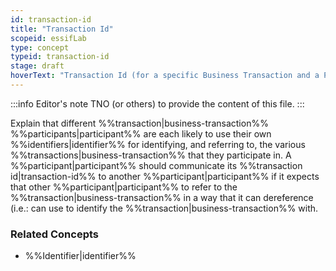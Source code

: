 ```yaml
---
id: transaction-id
title: "Transaction Id"
scopeid: essifLab
type: concept
typeid: transaction-id
stage: draft
hoverText: "Transaction Id (for a specific Business Transaction and a Participant): character string that this Participant uses to identify, and refer to, that Business Transaction."
---
```


:::info Editor's note
TNO (or others) to provide the content of this file.
:::

Explain that different %%transaction|business-transaction%% %%participants|participant%% are each likely to use their own %%identifiers|identifier%% for identifying, and referring to, the various %%transactions|business-transaction%% that they participate in. A %%participant|participant%% should communicate its %%transaction id|transaction-id%% to another %%participant|participant%% if it expects that other %%participant|participant%% to refer to the %%transaction|business-transaction%% in a way that it can dereference (i.e.: can use to identify the %%transaction|business-transaction%% with.

### Related Concepts
- %%Identifier|identifier%%
